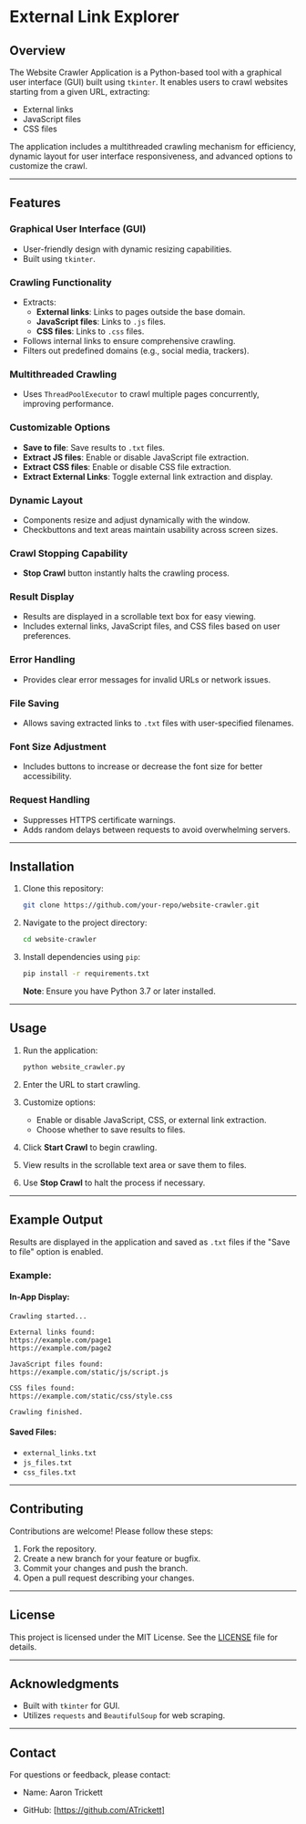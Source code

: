 # External Link Explorer

## Overview

The Website Crawler Application is a Python-based tool with a graphical user interface (GUI) built using `tkinter`. It enables users to crawl websites starting from a given URL, extracting:

- External links
- JavaScript files
- CSS files

The application includes a multithreaded crawling mechanism for efficiency, dynamic layout for user interface responsiveness, and advanced options to customize the crawl.

---

## Features

### **Graphical User Interface (GUI)**

- User-friendly design with dynamic resizing capabilities.
- Built using `tkinter`.

### **Crawling Functionality**

- Extracts:
    - **External links**: Links to pages outside the base domain.
    - **JavaScript files**: Links to `.js` files.
    - **CSS files**: Links to `.css` files.
- Follows internal links to ensure comprehensive crawling.
- Filters out predefined domains (e.g., social media, trackers).

### **Multithreaded Crawling**

- Uses `ThreadPoolExecutor` to crawl multiple pages concurrently, improving performance.

### **Customizable Options**

- **Save to file**: Save results to `.txt` files.
- **Extract JS files**: Enable or disable JavaScript file extraction.
- **Extract CSS files**: Enable or disable CSS file extraction.
- **Extract External Links**: Toggle external link extraction and display.

### **Dynamic Layout**

- Components resize and adjust dynamically with the window.
- Checkbuttons and text areas maintain usability across screen sizes.

### **Crawl Stopping Capability**

- **Stop Crawl** button instantly halts the crawling process.

### **Result Display**

- Results are displayed in a scrollable text box for easy viewing.
- Includes external links, JavaScript files, and CSS files based on user preferences.

### **Error Handling**

- Provides clear error messages for invalid URLs or network issues.

### **File Saving**

- Allows saving extracted links to `.txt` files with user-specified filenames.

### **Font Size Adjustment**

- Includes buttons to increase or decrease the font size for better accessibility.

### **Request Handling**

- Suppresses HTTPS certificate warnings.
- Adds random delays between requests to avoid overwhelming servers.

---

## Installation

1. Clone this repository:
    
    ```bash
    git clone https://github.com/your-repo/website-crawler.git
    ```
    
2. Navigate to the project directory:
    
    ```bash
    cd website-crawler
    ```
    
3. Install dependencies using `pip`:
    
    ```bash
    pip install -r requirements.txt
    ```
    
    **Note**: Ensure you have Python 3.7 or later installed.

---

## Usage

1. Run the application:
    
    ```bash
    python website_crawler.py
    ```
    
2. Enter the URL to start crawling.
3. Customize options:
    - Enable or disable JavaScript, CSS, or external link extraction.
    - Choose whether to save results to files.
4. Click **Start Crawl** to begin crawling.
5. View results in the scrollable text area or save them to files.
6. Use **Stop Crawl** to halt the process if necessary.

---

## Example Output

Results are displayed in the application and saved as `.txt` files if the "Save to file" option is enabled.

### Example:

#### In-App Display:

```
Crawling started...

External links found:
https://example.com/page1
https://example.com/page2

JavaScript files found:
https://example.com/static/js/script.js

CSS files found:
https://example.com/static/css/style.css

Crawling finished.
```

#### Saved Files:

- `external_links.txt`
- `js_files.txt`
- `css_files.txt`

---

## Contributing

Contributions are welcome! Please follow these steps:

1. Fork the repository.
2. Create a new branch for your feature or bugfix.
3. Commit your changes and push the branch.
4. Open a pull request describing your changes.

---

## License

This project is licensed under the MIT License. See the [LICENSE](https://chatgpt.com/g/g-cKXjWStaE-python/c/LICENSE) file for details.

---

## Acknowledgments

- Built with `tkinter` for GUI.
- Utilizes `requests` and `BeautifulSoup` for web scraping.

---

## Contact

For questions or feedback, please contact:

- Name: Aaron Trickett
    
- GitHub: [https://github.com/ATrickett]
